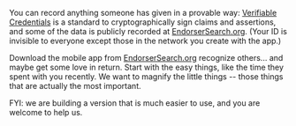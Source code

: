 
You can record anything someone has given in a provable way: [Verifiable Credentials](https://www.w3.org/TR/vc-data-model/) is a standard to cryptographically sign claims and assertions, and some of the data is publicly recorded at [EndorserSearch.org](https://endorsersearch.org). (Your ID is invisible to everyone except those in the network you create with the app.)

Download the mobile app from [EndorserSearch.org](https://endorsersearch.org) recognize others... and maybe get some love in return. Start with the easy things, like the time they spent with you recently. We want to magnify the little things -- those things that are actually the most important.

FYI: we are building a version that is much easier to use, and you are welcome to help us.
